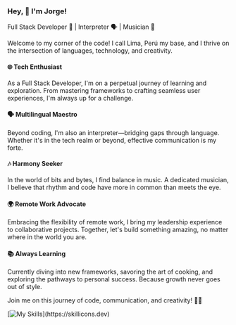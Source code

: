 ### Hey, 👋 I'm Jorge!

Full Stack Developer 🚀 | Interpreter 🗣️ | Musician 🎵

Welcome to my corner of the code! I call Lima, Perú my base, and I thrive on the intersection of languages, technology, and creativity.

#### 🌐 Tech Enthusiast

As a Full Stack Developer, I'm on a perpetual journey of learning and exploration. From mastering frameworks to crafting seamless user experiences, I'm always up for a challenge.

#### 🗣️ Multilingual Maestro

Beyond coding, I'm also an interpreter—bridging gaps through language. Whether it's in the tech realm or beyond, effective communication is my forte.

#### 🎶 Harmony Seeker

In the world of bits and bytes, I find balance in music. A dedicated musician, I believe that rhythm and code have more in common than meets the eye.

#### 🌍 Remote Work Advocate

Embracing the flexibility of remote work, I bring my leadership experience to collaborative projects. Together, let's build something amazing, no matter where in the world you are.

#### 📚 Always Learning

Currently diving into new frameworks, savoring the art of cooking, and exploring the pathways to personal success. Because growth never goes out of style.

Join me on this journey of code, communication, and creativity! 🚀✨

[![My Skills](https://skillicons.dev/icons?i=js,ts,html,css,emotion,tailwind,svelte,angular,go,ruby,rails,nestjs,postgresql,)](https://skillicons.dev)
